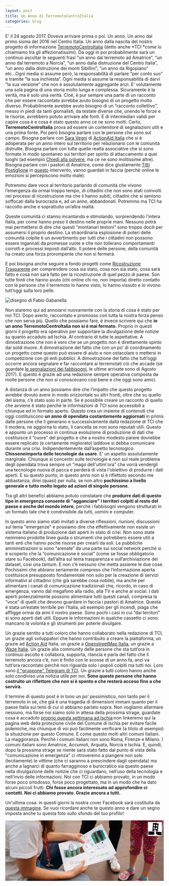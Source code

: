 ```yaml
---
layout: post
title: Un Anno di TerremotoCentroItalia
categories: blog
---
```


E' il 24 agosto 2017. Doveva arrivare prima o poi. Un anno. Un anno dal primo sisma del 2016 nel Centro Italia. Un anno dalla nascita del nostro progetto di informazione [TerremotoCentroItalia](http://terremotocentroitalia.info/) (detto anche *TCI *come lo chiamiamo tra gli affezionatissimi). Da oggi in poi probabilmente sarà un continuo ascoltar le seguenti frasi “un anno dal terremoto ad Amatrice”, “un anno dal terremoto a Norcia”, “un anno dalla distruzione del Centro Italia”, “un anno dalla distruzione dei monti Sibillini”, “un anno da Rigopiano” etc...Ogni media si assume però, la responsabilità di parlare “per conto suo” e tramite “la sua inchiesta”. Ogni media si assume la responsabilità di darvi “la sua versione” che non è assolutamente aggregante anzi. E’ volutamente una sola pagina di una storia molto lunga e complessa. Sicuramente è la verità, ma è solo una verità. Cioè, è pur sempre una parte di un racconto che per essere raccontato avrebbe avuto bisogno di un progetto molto diverso. Probabilmente avrebbe avuto bisogno di un “racconto collettivo”, messo in piedi da tanti giornalisti, da testate diverse che, unendo le forze e le risorse, avrebbero potuto arrivare alle fonti. E di intermediari validi per capire cosa è e cosa è stato questo anno ce ne sono molti. Certo, **TerremotoCentroItalia** prova ad essere un contenitore di segnalazioni utili e una prima fonte. Poi però bisogna parlare con le persone che sono sul campo. Bisogna parlare con [Sara Vegni](http://www.actionaid.org/it/profiles/sara-vegni) di [ActionAid Italia](http://www.actionaid.it/) che si è adoperata per un anno intero sul territorio per relazionarsi con le comunità distrutte. Bisogna parlare con tutte quelle realtà associative che si sono formate in modo spontaneo sui territori per spirito di attaccamento a quei luoghi (ad esempio [Chiedi alla polvere](https://it-it.facebook.com/centroItaliaterremoto/), ma ce ne sono moltissime altre). Bisogna parlare con i pastori di Amatrice, come dice giustamente [Titti Postiglione](http://presidenza.governo.it/AmministrazioneTrasparente/Personale/curriculum/dettaglio.asp?d=196975&queryInServizio=nocessa) in [questo](https://www.youtube.com/watch?v=bQ9VaJk3NDc&index=2&t=3080s&list=PLdIRkt_YxJxBbcKLKoSYb6EOsdYL8LECM) intervento, vanno guardati in faccia (perchè online le emozioni si percepiscono molto male).

Potremmo dare voce al territorio parlando di comunità che vivono l’emergenza da ormai troppo tempo, di cittadini che non sono stati coinvolti nei processi di ricostruzione ma che li hanno subiti, cittadini che si sentono soffocati dalla burocrazia e, ad un anno, abbandonati. Potremmo ma TCI ha raccolto anche e soprattutto un’altra realtà.

Queste comunità ci stanno incantando e stimolando, sorprendendo l'intera Italia, per come hanno preso il destino nelle proprie mani. Nessuno potrà mai permettersi di dire che questi “montanari testoni” sono troppo docili per assumersi il proprio destino. La straordinaria esplosione di poteri delle comunità colpite è un avvertimento per tutti che i cittadini non possono essere ingannati da promesse vuote e che non tollerano comportamenti corrotti e processi imposti dall’alto. Il potere delle persone, della comunità ha creato una forza prorompente che non si fermerà.

E poi bisogna anche seguire a fondo progetti come [Ricostruzione Trasparente](http://ricostruzionetrasparente.it/) per comprendere cosa sia stato, cosa non sia stato, cosa sarà fatto e cosa non sarà fatto per la ricostruzione di quel pezzo di paese. Son tutte fonti che hanno avuto (chi online chi no, non importa) diretto contatto con le persone che il terremoto lo hanno visto, lo hanno vissuto e lo vivono tutt’oggi sulla loro pelle.

![disegno di Fabio Gabanella](https://iltempe.github.io/assets/article_images/2017-08-22-un-anno-di-TCI/FabioGabanella.jpg)

Non staremo qui ad annoiarvi nuovamente con la storia di cosa è stato per noi TCI. Dopo averlo, raccontato e promosso con tutta la nostra forza penso che non serva più. Quello che possiamo fare, è invece scrivere qui che **in un anno TerremotoCentroItalia non si è mai fermato.** Proprio in questi giorni il progetto era operativo per supportare la divulgazione delle notizie su quanto accaduto ad Ischia. Al contrario di tutte le aspettative. A dimostrazione che non è vero che se un progetto non è direttamente spinto dai soldi muore. A dimostrazione del fatto che con un po’ di coordinamento un progetto come questo può essere di aiuto e non ostacolare o mettersi in competizione con gli enti pubblici. A dimostrazione del fatto che tutt’oggi occorre ancora segnalare e far raccontare ai terremotati ciò che accade (se guardate [le segnalazioni dei fabbisogni](http://terremotocentroitalia.info/fabbisogni/), le ultime arrivate sono di Agosto 2017). E questo è grazie ad una redazione sempre operativa composta da molte persone che non si conoscevano cosi bene e che oggi sono amici.

A distanza di un anno possiamo dire che l’impatto che questo progetto avrebbe dovuto avere in modo orizzontale su altri fronti, oltre che su quello del sisma, c’è stato solo in parte. Se è possibile creare un racconto di quello che avviene è stato perché le informazioni di TCI sono accessibili a chiunque ed in formato aperto. Questo crea un insieme di contenuti che oggi costituiscono **un anno di opendata costantemente aggiornati** in primis dalle persone che li generano e successivamente dalla redazione di TCI che li modera, ne aggiorna lo stato, li cancella se non sono reputati utili. Questo è appunto un processo in continua evoluzione di produzione di dati che costituisce il “cuore” del progetto e che a nostro modesto parere dovrebbe essere replicato (e certamente migliorato) laddove si debba comunicare durante una crisi. Indipendentemente dall’aspetto tecnologico. **Chisseneimporta delle tecnologie da usare**. E’ un aspetto assolutamente marginale. Chiunque si concentri sulle tecnologie e non sul reale problema degli opendata trova sempre un "mago dell'ultim'ora" che vorrà vendergli una tecnologie nuova di pacca e perderà di vista l'obiettivo di produrre i dati aperti. E su questo punto, in questo anno non si è riflettuto secondo me abbastanza, direi (quasi) per nulla, se non altro **pochissimo a livello generale e tutto molto legato ad azioni di singole persone**.

Tra gli altri benefici abbiamo potuto constatare che **produrre dati di questo tipo in emergenza consente di "agganciare" i territori colpiti al resto del paese e anche del mondo intero**, perchè i fabbisogni vengono strutturati in un formato tale che è condivisibile da tutti, uomini e computer.

In questo anno siamo stati invitati a diverse riflessioni, riunioni, discussioni sul tema "emergenze" e possiamo dire che effettivamente non esiste un sistema italiano di produzione dati aperti in stato di crisi. Non sono state nemmeno prodotte linee guida o strumenti che potrebbero essere utili a tanti enti che hanno poche risorse per crearli da soli. Le pubbliche amministrazioni si sono “arenate” da una parte sui social network perché si è scoperto che la “comunicazione è social” (come se fosse obbligatorio stare su Facebook), dall’altra sul tema trasparenza e sull’archiviazione dei dataset, così una tantum. E non c’è nessuno che metta assieme le due cose. Pochissimi che abbiano seriamente compreso che l’informazione aperta costituisce presupposto fondamentale non solo per la creazione di servizi informativi al cittadino (che già sarebbe cosa nobile), ma anche per alimentare i canali di comunicazione tradizionali che, ricordo, in caso di emergenza, vanno dal megafono alla radio, alla TV e anche ai social. I dati aperti potenzialmente possono alimentare tutti questi canali, compresa la “voce” di quelli che devono guardare in faccia i pastori di Amatrice. Questa è stata un’estate terribile per l’Italia, ad esempio per gli incendi, piaga che affligge ormai da anni il nostro paese. Sono pochi i casi in cui “dai territori” si sono aperti dati utili. Eppure le informazioni in qualche cassetto ci sono: mancano la volontà e gli strumenti per poterle divulgare.

Un grazie sentito a tutti coloro che hanno collaborato nella redazione di TCI, un grazie agli sviluppatori che hanno contribuito a creare la piattaforma, un grazie ad [Action Aid](https://www.actionaid.it/) Italia, un grazie a [OpenstreetMap Italia](https://openstreetmap.it/), un grazie a [Waze Italia](https://www.waze.com/it/). Un grazie alla community delle persone che sta tutt’ora in continuo ascolto e collabora, supporta, rilancia e parla del fatto che il terremoto ancora c’è, non è finito con le scosse di un anno fa, anzi va tutt’ora raccontato perchè non riguarda solo i popoli colpiti ma tutti noi. Loro sono [il "gruppone" Telegram di TCI](https://t.me/joinchat/BgW6eEBsI3rLKsJk9L7FJg). Un grazie a tutti coloro hanno anche solo condiviso una notizia utile per noi. **Sono queste persone che hanno costruito un riflettore che non si è spento e che resterà acceso fino a che servirà.**

Il termine di questo post è in tono un po’ pessimistico, non tanto per il terremoto in sé, che già è una tragedia di dimensioni immani  quanto per il paese Italia sui temi di cui vi abbiamo parlato sopra. Non vogliamo allarmare nessuno, ma forse noi siamo solo in attesa della prossima strage, guardate cosa è accaduto [proprio questa settimana ad Ischia](http://www.ansa.it/campania/notizie/2017/08/21/terremotopaura-a-ischiagente-in-strada_e0d9321d-44da-4f81-bfcf-fe2db79aac55.html):non linkeremo qui la pagina web della protezione civile del Comune di Ischia per evitare facile polemiche, ma chiunque di voi può facilmente verificare (a titolo di esempio) la situazione per questo Comune. E come questo molti altri comuni italiani. La maggioranza. Perchè i comuni italiani non sono Roma, Firenze e Milano. I comuni italiani sono Amatrice, Accumoli, Arquata, Norcia e Ischia. E, quindi, dopo la prossima strage se niente sarà stato fatto dal punto di vista della "comunicazione in emergenza" ci ritroveremo a piangere non solo (lecitamente) le vittime (che ci saranno a prescindere dagli opendata) ma anche a lagnarci di quanto farragginoso e burocratico sia questo paese nella divulgazione delle notizie che ci riguardano, nell’uso della tecnologia e nell’invio delle informazioni. Noi con TCI ci abbiamo provato, in un modo forse poco ortodosso, forse poco progettato, ma in un modo che ha dato alcuni piccoli frutti. **Chi fosse ancora interessato ad approfondire ci contatti. Noi ci abbiamo provato. Grazie ancora a tutti.**

Un'ultima cosa: in questi giorni la nostra cover Facebook sarà costituita da [questa immagine](/img/TCI_1anno.jpg). Se vuoi ricordare anche te questo anno e dare un segno imposta anche tu questa foto sullo sfondo del tuo profilo!

![la nostra cover ad un anno dal terremoto](/img/TCI_1anno.jpg)


